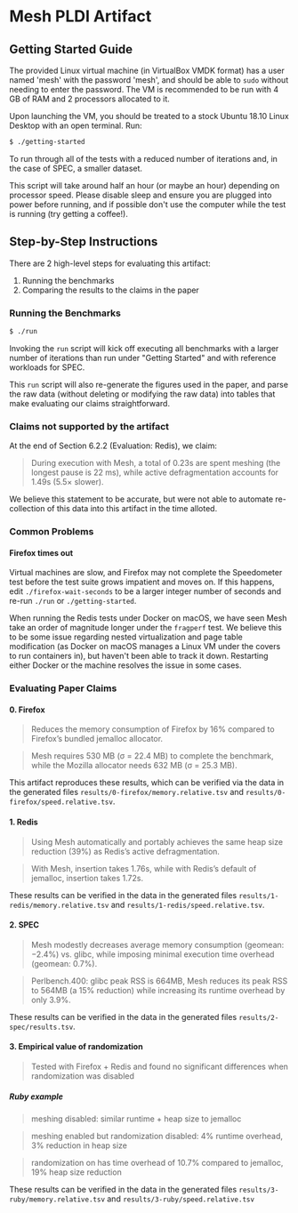 Mesh PLDI Artifact
==================

Getting Started Guide
---------------------

The provided Linux virtual machine (in VirtualBox VMDK format) has a
user named 'mesh' with the password 'mesh', and should be able to
`sudo` without needing to enter the password.  The VM is recommended
to be run with 4 GB of RAM and 2 processors allocated to it.

Upon launching the VM, you should be treated to a stock Ubuntu 18.10
Linux Desktop with an open terminal.  Run:

```sh
$ ./getting-started
```

To run through all of the tests with a reduced number of iterations
and, in the case of SPEC, a smaller dataset.

This script will take around half an hour (or maybe an hour) depending
on processor speed.  Please disable sleep and ensure you are plugged
into power before running, and if possible don't use the computer
while the test is running (try getting a coffee!).


Step-by-Step Instructions
-------------------------

There are 2 high-level steps for evaluating this artifact:

1. Running the benchmarks
2. Comparing the results to the claims in the paper

### Running the Benchmarks

```sh
$ ./run
```

Invoking the `run` script will kick off executing all benchmarks with
a larger number of iterations than run under "Getting Started" and
with reference workloads for SPEC.

This `run` script will also re-generate the figures used in the paper,
and parse the raw data (without deleting or modifying the raw data)
into tables that make evaluating our claims straightforward.


### Claims not supported by the artifact

At the end of Section 6.2.2 (Evaluation: Redis), we claim:

> During execution with Mesh, a total of 0.23s are spent meshing (the
> longest pause is 22 ms), while active defragmentation accounts for
> 1.49s (5.5× slower).

We believe this statement to be accurate, but were not able to
automate re-collection of this data into this artifact in the time
alloted.

### Common Problems

#### Firefox times out

Virtual machines are slow, and Firefox may not complete the
Speedometer test before the test suite grows impatient and moves on.
If this happens, edit `./firefox-wait-seconds` to be a larger integer
number of seconds and re-run `./run` or `./getting-started`.

When running the Redis tests under Docker on macOS, we have seen Mesh
take an order of magnitude longer under the `fragperf` test.  We
believe this to be some issue regarding nested virtualization and page
table modification (as Docker on macOS manages a Linux VM under the
covers to run containers in), but haven't been able to track it down.
Restarting either Docker or the machine resolves the issue in some
cases.

### Evaluating Paper Claims

#### 0. Firefox

> Reduces the memory consumption of Firefox by 16% compared to Firefox’s bundled jemalloc allocator.

> Mesh requires 530 MB (σ = 22.4 MB) to complete the benchmark, while the Mozilla allocator needs 632 MB (σ = 25.3 MB).

This artifact reproduces these results, which can be verified via the data in the generated files `results/0-firefox/memory.relative.tsv` and `results/0-firefox/speed.relative.tsv`.


#### 1. Redis

> Using Mesh automatically and portably achieves the same heap size reduction (39%) as Redis’s active defragmentation.

> With Mesh, insertion takes 1.76s, while with Redis’s default of jemalloc, insertion takes 1.72s.

These results can be verified in the data in the generated files `results/1-redis/memory.relative.tsv` and `results/1-redis/speed.relative.tsv`.


#### 2. SPEC

> Mesh modestly decreases average memory consumption (geomean: −2.4%) vs. glibc, while imposing minimal execution time overhead (geomean: 0.7%).

> Perlbench.400: glibc peak RSS is 664MB, Mesh reduces its peak RSS to 564MB (a 15% reduction) while increasing its runtime overhead by only 3.9%.

These results can be verified in the data in the generated files `results/2-spec/results.tsv`.


#### 3. Empirical value of randomization

> Tested with Firefox + Redis and found no significant differences when randomization was disabled


##### Ruby example

> meshing disabled: similar runtime + heap size to jemalloc

> meshing enabled but randomization disabled: 4% runtime overhead, 3% reduction in heap size

> randomization on has time overhead of 10.7% compared to jemalloc, 19% heap size reduction

These results can be verified in the data in the generated files `results/3-ruby/memory.relative.tsv` and  `results/3-ruby/speed.relative.tsv`
